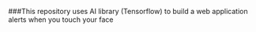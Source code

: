 ###This repository uses AI library (Tensorflow) to build a web application alerts when you touch your face
